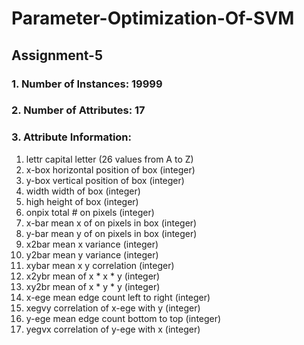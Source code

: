 # Parameter-Optimization-Of-SVM

## Assignment-5

### 1. Number of Instances: 19999

### 2. Number of Attributes: 17

### 3. Attribute Information:<br>

1.	lettr	capital letter	              (26 values from A to Z)<br>
2.	x-box	horizontal position of box	  (integer)<br>
3.	y-box	vertical position of box	    (integer)<br>
4.	width	width of box			            (integer)<br>
5.	high 	height of box			            (integer)<br>
6.	onpix	total # on pixels		          (integer)<br>
7.	x-bar	mean x of on pixels in box	  (integer)<br>
8.	y-bar	mean y of on pixels in box	  (integer)<br>
9.	x2bar	mean x variance			          (integer)<br>
10.	y2bar	mean y variance			          (integer)<br>
11.	xybar	mean x y correlation		      (integer)<br>
12.	x2ybr	mean of x * x * y		          (integer)<br>
13.	xy2br	mean of x * y * y		          (integer)<br>
14.	x-ege	mean edge count left to right	(integer)<br>
15.	xegvy	correlation of x-ege with y	  (integer)<br>
16.	y-ege	mean edge count bottom to top	(integer)<br>
17.	yegvx	correlation of y-ege with x	  (integer)<br>
